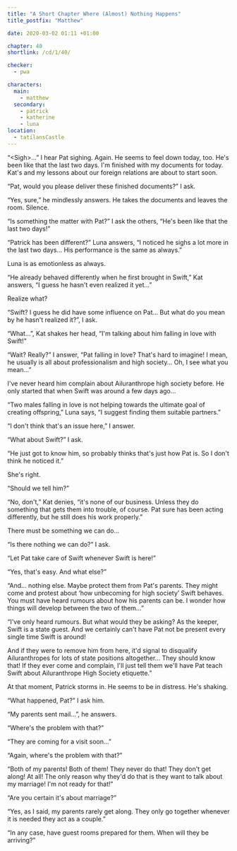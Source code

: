 ```yaml
---
title: "A Short Chapter Where (Almost) Nothing Happens"
title_postfix: "Matthew"

date: 2020-03-02 01:11 +01:00

chapter: 40
shortlink: /cd/1/40/

checker:
  - pwa

characters:
  main:
    - matthew
  secondary:
    - patrick
    - katherine
    - luna
location:
  - tatilansCastle
---
```

“\<Sigh\>…” I hear Pat sighing. Again.
He seems to feel down today, too.
He's been like that the last two days.
I'm finished with my documents for today.
Kat's and my lessons about our foreign relations are about to start soon.

“Pat, would you please deliver these finished documents?” I ask.

“Yes, sure,” he mindlessly answers.
He takes the documents and leaves the room. Silence.

“Is something the matter with Pat?” I ask the others, “He's been like that the last two days!”

“Patrick has been different?” Luna answers, “I noticed he sighs a lot more in the last two days…
His performance is the same as always.”

Luna is as emotionless as always.

“He already behaved differently when he first brought in Swift,” Kat answers, “I guess he hasn't even realized it yet…”

Realize what?

“Swift? I guess he did have some influence on Pat…
But what do you mean by he hasn't realized it?”, I ask.

“What…”, Kat shakes her head, “I'm talking about him falling in love with Swift!”

“Wait? Really?” I answer, “Pat falling in love? That's hard to imagine!
I mean, he usually is all about professionalism and high society… Oh, I see what you mean…”

I've never heard him complain about Ailuranthrope high society before.
He only started that when Swift was around a few days ago…

“Two males falling in love is not helping towards the ultimate goal of creating offspring,” Luna says, “I suggest finding them suitable partners.”

“I don't think that's an issue here,” I answer.

“What about Swift?” I ask.

“He just got to know him, so probably thinks that's just how Pat is. So I don't think he noticed it.”

She's right.

“Should we tell him?”

“No, don't,” Kat denies, “it's none of our business.
Unless they do something that gets them into trouble, of course.
Pat sure has been acting differently, but he still does his work properly.”

There must be something we can do…

“Is there nothing we can do?” I ask.

“Let Pat take care of Swift whenever Swift is here!”

“Yes, that's easy. And what else?”

“And… nothing else. Maybe protect them from Pat's parents.
They might come and protest about ‘how unbecoming for high society’ Swift behaves.
You must have heard rumours about how his parents can be.
I wonder how things will develop between the two of them…”

“I've only heard rumours.
But what would they be asking?
As the keeper, Swift is a state guest.
And we certainly can't have Pat not be present every single time Swift is around!

And if they were to remove him from here, it'd signal to disqualify Ailuranthropes for lots of state positions altogether…
They should know that!
If they ever come and complain, I'll just tell them we'll have Pat teach Swift about Ailuranthrope High Society etiquette.”

At that moment, Patrick storms in. He seems to be in distress.
He's shaking.

“What happened, Pat?” I ask him.

“My parents sent mail…”, he answers.

“Where's the problem with that?”

“They are coming for a visit soon…”

“Again, where's the problem with that?”

“Both of my parents!
Both of them!
They never do that!
They don't get along! At all!
The only reason why they'd do that is they want to talk about my marriage!
I'm not ready for that!”

“Are you certain it's about marriage?”

“Yes, as I said, my parents rarely get along.
They only go together whenever it is needed they act as a couple.”

“In any case, have guest rooms prepared for them. When will they be arriving?”
